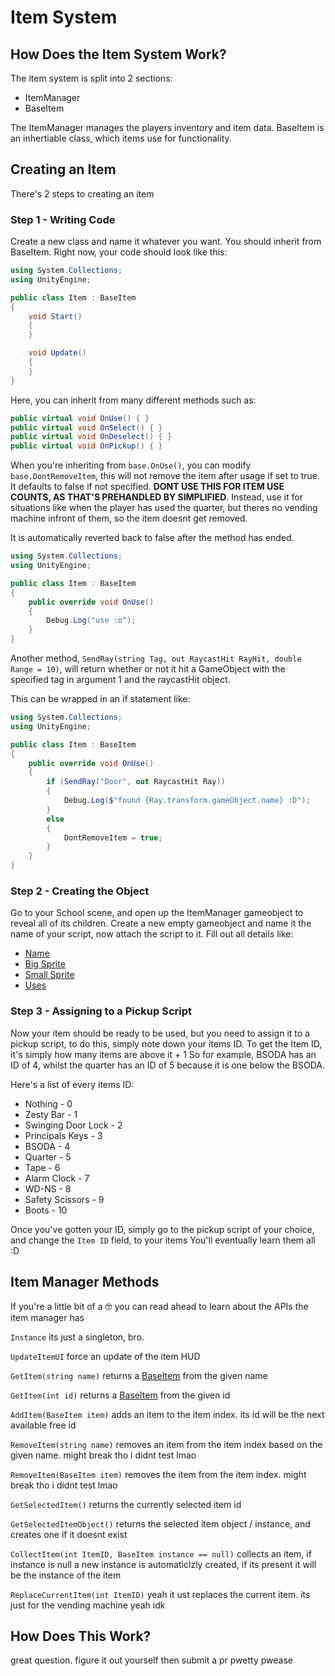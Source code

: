 # Item System

## How Does the Item System Work?
The item system is split into 2 sections:

- ItemManager
- BaseItem

The ItemManager manages the players inventory and item data. 
BaseItem is an inhertiable class, which items use for functionality.

## Creating an Item
There's 2 steps to creating an item
### Step 1 - Writing Code
Create a new class and name it whatever you want. 
You should inherit from BaseItem.
Right now, your code should look like this:
```cs title="Item.cs" hl_lines="4"
using System.Collections;
using UnityEngine;

public class Item : BaseItem
{
    void Start()
    {
    }

    void Update()
    {
    }
}
```

Here, you can inherit from many different methods such as:
```cs
public virtual void OnUse() { }
public virtual void OnSelect() { }
public virtual void OnDeselect() { }
public virtual void OnPickup() { }
```

When you're inheriting from ```base.OnUse()```, you can modify ```base.DontRemoveItem```, this will not remove the item after usage if set to true. It defaults to false if not specified. **DONT USE THIS FOR ITEM USE COUNTS, AS THAT'S PREHANDLED BY SIMPLIFIED**. Instead, use it for situations like when the player has used the quarter, but theres no vending machine infront of them, so the item doesnt get removed.

It is automatically reverted back to false after the method has ended.

```cs title="Item_OnUse" hl_lines="6 7 8 9"
using System.Collections;
using UnityEngine;

public class Item : BaseItem
{
    public override void OnUse()
    {
        Debug.Log("use :o");
    }
}
```

Another method, ```SendRay(string Tag, out RaycastHit RayHit, double Range = 10)```, will return whether or not it hit a GameObject with the specified tag in argument 1 and the raycastHit object.

This can be wrapped in an if statement like:
```cs title="Item_SendRayAndDontRemove.cs" hl_lines="8 9 10 11 12 13 14 15"
using System.Collections;
using UnityEngine;

public class Item : BaseItem
{
    public override void OnUse()
    {
        if (SendRay("Door", out RaycastHit Ray))
        {
            Debug.Log($"found {Ray.transform.gameObject.name} :D");
        }
        else
        {
            DontRemoveItem = true;
        }
    }
}
```

### Step 2 - Creating the Object
Go to your School scene, and open up the ItemManager gameobject to reveal all of its children.
Create a new empty gameobject and name it the name of your script, now attach the script to it.
Fill out all details like:

- [Name](https://github.com/SadColoredMods/Baldi-Simplified-Open-Source-OVERHAULED/blob/main/Assets/Scripts/ItemStuff/BaseItem.cs "what the player will see it called")
- [Big Sprite](https://github.com/SadColoredMods/Baldi-Simplified-Open-Source-OVERHAULED/blob/main/Assets/Scripts/ItemStuff/BaseItem.cs "what item will look like in the world")
- [Small Sprite](https://github.com/SadColoredMods/Baldi-Simplified-Open-Source-OVERHAULED/blob/main/Assets/Scripts/ItemStuff/BaseItem.cs "what item will look like in the HUD")
- [Uses](https://github.com/SadColoredMods/Baldi-Simplified-Open-Source-OVERHAULED/blob/main/Assets/Scripts/ItemStuff/BaseItem.cs "how many times the item can be used")

### Step 3 - Assigning to a Pickup Script
Now your item should be ready to be used, but you need to assign it to a pickup script, to do this, simply note down your items ID.
To get the Item ID, it's simply how many items are above it + 1
So for example, BSODA has an ID of 4, whilst the quarter has an ID of 5 because it is one below the BSODA.

Here's a list of every items ID:

- Nothing - 0
- Zesty Bar - 1
- Swinging Door Lock - 2
- Principals Keys - 3
- BSODA - 4
- Quarter - 5
- Tape - 6
- Alarm Clock - 7
- WD-NS - 8
- Safety Scissors - 9
- Boots - 10

Once you've gotten your ID, simply go to the pickup script of your choice, and change the ```Item ID``` field, to your items
You'll eventually learn them all :D

## Item Manager Methods
If you're a little bit of a 🤓 you can read ahead to learn about the APIs the item manager has

```Instance``` its just a singleton, bro.

```UpdateItemUI``` force an update of the item HUD

```GetItem(string name)``` returns a [BaseItem](https://github.com/SadColoredMods/Baldi-Simplified-Open-Source-OVERHAULED/blob/main/Assets/Scripts/ItemStuff/BaseItem.cs) from the given name

```GetItem(int id)``` returns a [BaseItem](https://github.com/SadColoredMods/Baldi-Simplified-Open-Source-OVERHAULED/blob/main/Assets/Scripts/ItemStuff/BaseItem.cs) from the given id

```AddItem(BaseItem item)``` adds an item to the item index. its id will be the next available free id

```RemoveItem(string name)``` removes an item from the item index based on the given name. might break tho i didnt test lmao

```RemoveItem(BaseItem item)``` removes the item from the item index. might break tho i didnt test lmao

```GetSelectedItem()``` returns the currently selected item id

```GetSelectedItemObject()``` returns the selected item object / instance, and creates one if it doesnt exist

```CollectItem(int ItemID, BaseItem instance == null)``` collects an item, if instance is null a new instance is automaticlzly created, if its present it will be the instance of the item

```ReplaceCurrentItem(int ItemID)``` yeah it ust replaces the current item. its just for the vending machine yeah idk

## How Does This Work?
great question. figure it out yourself then submit a pr pwetty pwease